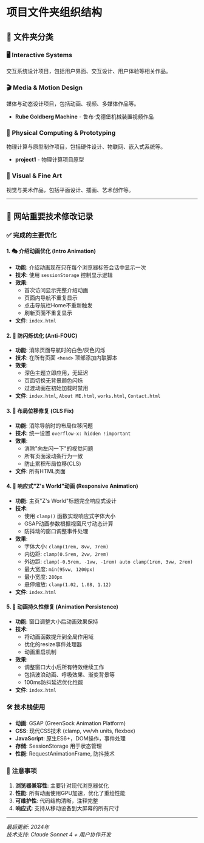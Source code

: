 # 项目文件夹组织结构

## 📁 文件夹分类

### 🖥️ Interactive Systems
交互系统设计项目，包括用户界面、交互设计、用户体验等相关作品。

### 🎬 Media & Motion Design  
媒体与动态设计项目，包括动画、视频、多媒体作品等。
- **Rube Goldberg Machine** - 鲁布·戈德堡机械装置视频作品

### 🔧 Physical Computing & Prototyping
物理计算与原型制作项目，包括硬件设计、物联网、嵌入式系统等。
- **project1** - 物理计算项目原型

### 🎨 Visual & Fine Art
视觉与美术作品，包括平面设计、插画、艺术创作等。

---

## 🔧 网站重要技术修改记录

### ✅ 完成的主要优化

#### 1. 🎭 **介绍动画优化** (Intro Animation)
- **功能**: 介绍动画现在只在每个浏览器标签会话中显示一次
- **技术**: 使用 `sessionStorage` 控制显示逻辑
- **效果**: 
  - 首次访问显示完整介绍动画
  - 页面内导航不重复显示
  - 点击导航栏Home不重新触发
  - 刷新页面不重复显示
- **文件**: `index.html`

#### 2. 🚫 **防闪烁优化** (Anti-FOUC)
- **功能**: 消除页面导航时的白色/灰色闪烁
- **技术**: 在所有页面 `<head>` 顶部添加内联脚本
- **效果**: 
  - 深色主题立即应用，无延迟
  - 页面切换无背景颜色闪烁
  - 过渡动画在初始加载时禁用
- **文件**: `index.html`, `About ME.html`, `works.html`, `Contact.html`

#### 3. 📐 **布局位移修复** (CLS Fix)
- **功能**: 消除导航时的布局位移问题
- **技术**: 统一设置 `overflow-x: hidden !important`
- **效果**: 
  - 消除"向左闪一下"的视觉问题
  - 所有页面滚动条行为一致
  - 防止累积布局位移(CLS)
- **文件**: 所有HTML页面

#### 4. 📱 **响应式"Z's World"动画** (Responsive Animation)
- **功能**: 主页"Z's World"标题完全响应式设计
- **技术**: 
  - 使用 `clamp()` 函数实现响应式字体大小
  - GSAP动画参数根据视窗尺寸动态计算
  - 防抖动的窗口调整事件处理
- **效果**: 
  - 字体大小: `clamp(1rem, 8vw, 7rem)`
  - 内边距: `clamp(0.5rem, 2vw, 2rem)`
  - 外边距: `clamp(-0.5rem, -1vw, -1rem) auto clamp(1rem, 3vw, 2rem)`
  - 最大宽度: `min(95vw, 1200px)`
  - 最小宽度: `280px`
  - 悬停缩放: `clamp(1.02, 1.08, 1.12)`
- **文件**: `index.html`

#### 5. 🔄 **动画持久性修复** (Animation Persistence)
- **功能**: 窗口调整大小后动画效果保持
- **技术**: 
  - 将动画函数提升到全局作用域
  - 优化的resize事件处理器
  - 动画重启机制
- **效果**: 
  - 调整窗口大小后所有特效继续工作
  - 包括波浪动画、呼吸效果、渐变背景等
  - 100ms防抖延迟优化性能
- **文件**: `index.html`

### 🛠️ 技术栈使用

- **动画**: GSAP (GreenSock Animation Platform)
- **CSS**: 现代CSS技术 (clamp, vw/vh units, flexbox)
- **JavaScript**: 原生ES6+，DOM操作，事件处理
- **存储**: SessionStorage 用于状态管理
- **性能**: RequestAnimationFrame, 防抖技术

### 📝 注意事项

1. **浏览器兼容性**: 主要针对现代浏览器优化
2. **性能**: 所有动画使用GPU加速，优化了重绘性能
3. **可维护性**: 代码结构清晰，注释完整
4. **响应式**: 支持从移动设备到大屏幕的所有尺寸

---

*最后更新: 2024年*  
*技术支持: Claude Sonnet 4 + 用户协作开发*
